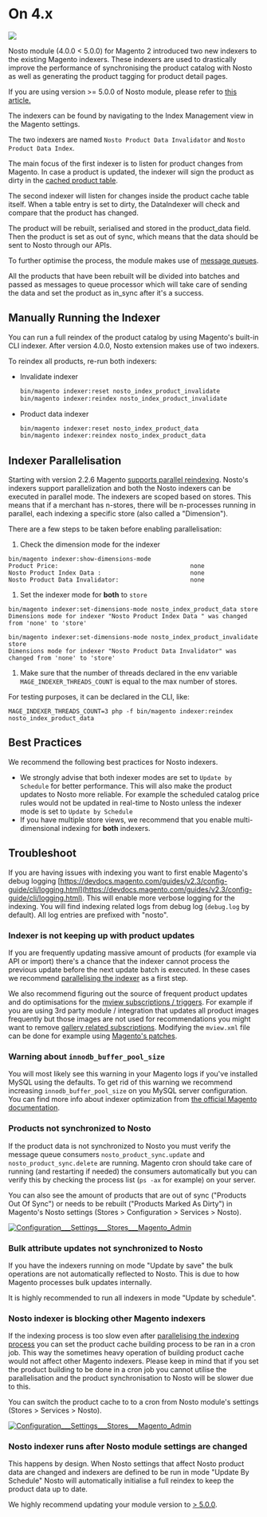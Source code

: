 # On 4.x

![](https://img.shields.io/badge/nosto-4.0.0%20%3C%205.0.0-green)

Nosto module \(4.0.0 &lt; 5.0.0\) for Magento 2 introduced two new indexers to the existing Magento indexers. These indexers are used to drastically improve the performance of synchronising the product catalog with Nosto as well as generating the product tagging for product detail pages.

If you are using version &gt;= 5.0.0 of Nosto module, please refer to [this article.](./) 

The indexers can be found by navigating to the Index Management view in the Magento settings.

The two indexers are named `Nosto Product Data Invalidator` and `Nosto Product Data Index`.

The main focus of the first indexer is to listen for product changes from Magento. In case a product is updated, the indexer will sign the product as dirty in the [cached product table](../product-data-caching/cachingimprovements.md).

The second indexer will listen for changes inside the product cache table itself. When a table entry is set to dirty, the DataIndexer will check and compare that the product has changed.

The product will be rebuilt, serialised and stored in the product\_data field. Then the product is set as out of sync, which means that the data should be sent to Nosto through our APIs.

To further optimise the process, the module makes use of [message queues](https://devdocs.magento.com/guides/v2.3/extension-dev-guide/message-queues/message-queues.html).

All the products that have been rebuilt will be divided into batches and passed as messages to queue processor which will take care of sending the data and set the product as in\_sync after it's a success.

## Manually Running the Indexer

You can run a full reindex of the product catalog by using Magento's built-in CLI indexer. After version 4.0.0, Nosto extension makes use of two indexers.

To reindex all products, re-run both indexers:

* Invalidate indexer

  ```bash
  bin/magento indexer:reset nosto_index_product_invalidate
  bin/magento indexer:reindex nosto_index_product_invalidate
  ```

* Product data indexer

  ```bash
  bin/magento indexer:reset nosto_index_product_data
  bin/magento indexer:reindex nosto_index_product_data
  ```

## Indexer Parallelisation

Starting with version 2.2.6 Magento [supports parallel reindexing](https://community.magento.com/t5/Magento-DevBlog/Indexers-parallelization-and-optimization/ba-p/104922). Nosto's indexers support parallelization and both the Nosto indexers can be executed in parallel mode. The indexers are scoped based on stores. This means that if a merchant has n-stores, there will be n-processes running in parallel, each indexing a specific store \(also called a "Dimension"\).

There are a few steps to be taken before enabling parallelisation:

1. Check the dimension mode for the indexer

```text
bin/magento indexer:show-dimensions-mode
Product Price:                                     none
Nosto Product Index Data :                         none
Nosto Product Data Invalidator:                    none
```

1. Set the indexer mode for **both** to `store`

```text
bin/magento indexer:set-dimensions-mode nosto_index_product_data store
Dimensions mode for indexer "Nosto Product Index Data " was changed from 'none' to 'store'
```

```text
bin/magento indexer:set-dimensions-mode nosto_index_product_invalidate store
Dimensions mode for indexer "Nosto Product Data Invalidator" was changed from 'none' to 'store'
```

1. Make sure that the number of threads declared in the env variable `MAGE_INDEXER_THREADS_COUNT` is equal to the max number of stores.

For testing purposes, it can be declared in the CLI, like:

```text
MAGE_INDEXER_THREADS_COUNT=3 php -f bin/magento indexer:reindex nosto_index_product_data
```

## Best Practices

We recommend the following best practices for Nosto indexers.

* We strongly advise that both indexer modes are set to `Update by Schedule` for better performance.  This will also make the product updates to Nosto more reliable. For example the scheduled catalog price rules would not be updated in real-time to Nosto unless the indexer mode is set to  `Update by Schedule` 
* If you have multiple store views, we recommend that you enable multi-dimensional indexing for **both** indexers.

## Troubleshoot

If you are having issues with indexing you want to first enable Magento's debug logging [https://devdocs.magento.com/guides/v2.3/config-guide/cli/logging.html](https://devdocs.magento.com/guides/v2.3/config-guide/cli/logging.html). This will enable more verbose logging for the indexing. You will find indexing related logs from debug log \(`debug.log` by default\). All log entries are prefixed with "nosto".‌

### Indexer is not keeping up with product updates‌ <a id="indexer-is-not-keeping-up-with-product-updates"></a>

If you are frequently updating massive amount of products \(for example via API or import\) there's a chance that the indexer cannot process the previous update before the next update batch is executed. In these cases we recommend [parallelising the indexer](https://app.gitbook.com/@nosto/s/magento-2/~/drafts/-M9Nt0el0H5wkhKBxY6J/features/indexer#indexer-parallelisation/@merged) as a first step.‌

We also recommend figuring out the source of frequent product updates and do optimisations for the [mview subscriptions / triggers](https://github.com/Nosto/nosto-magento2/blob/master/etc/mview.xml#L38). For example if you are using 3rd party module / integration that updates all product images frequently but those images are not used for recommendations you might want to remove [gallery related subscriptions](https://github.com/Nosto/nosto-magento2/blob/master/etc/mview.xml#L45-L46). Modifying the `mview.xml` file can be done for example using [Magento's patches](https://devdocs.magento.com/guides/v2.3/comp-mgr/patching.html).‌

### Warning about `innodb_buffer_pool_size` <a id="warning-about-innodb_buffer_pool_size"></a>

You will most likely see this warning in your Magento logs if you've installed MySQL using the defaults. To get rid of this warning we recommend increasing `innodb_buffer_pool_size` on you MySQL server configuration. You can find more info about indexer optimization from [the official Magento documentation](https://devdocs.magento.com/guides/v2.3/extension-dev-guide/indexer-batch.html).‌

### Products not synchronized to Nosto <a id="products-not-synchronized-to-nosto"></a>

If the product data is not synchronized to Nosto you must verify the message queue consumers `nosto_product_sync.update` and `nosto_product_sync.delete` are running. Magento cron should take care of running \(and restarting if needed\) the consumers automatically but you can verify this by checking the process list \(`ps -ax` for example\) on your server.‌

You can also see the amount of products that are out of sync \("Products Out Of Sync"\) or needs to be rebuilt \("Products Marked As Dirty"\) in Magento's Nosto settings \(Stores &gt; Configuration &gt; Services &gt; Nosto\).‌

​[​![Configuration\_\_\_Settings\_\_\_Stores\_\_\_Magento\_Admin](https://user-images.githubusercontent.com/15191701/67567284-4f28a500-f732-11e9-976d-1c587d317b45.png)​](https://user-images.githubusercontent.com/15191701/67567284-4f28a500-f732-11e9-976d-1c587d317b45.png)​‌

### Bulk attribute updates not synchronized to Nosto <a id="bulk-attribute-updates-not-synchronized-to-nosto"></a>

If you have the indexers running on mode "Update by save" the bulk operations are not automatically reflected to Nosto. This is due to how Magento processes bulk updates internally.‌

It is highly recommended to run all indexers in mode "Update by schedule".‌

### Nosto indexer is blocking other Magento indexers ‌ <a id="nosto-indexer-is-blocking-other-magento-indexers"></a>

If the indexing process is too slow even after [parallelising the indexing process](https://github.com/Nosto/nosto-magento2/wiki/Indexer-troubleshooting#indexer-is-not-keeping-up-with-product-updates) you can set the product cache building process to be ran in a cron job. This way the sometimes heavy operation of building product cache would not affect other Magento indexers. Please keep in mind that if you set the product building to be done in a cron job you cannot utilise the parallelisation and the product synchronisation to Nosto will be slower due to this.‌

You can switch the product cache to to a cron from Nosto module's settings \(Stores &gt; Services &gt; Nosto\).‌

​[​![Configuration\_\_\_Settings\_\_\_Stores\_\_\_Magento\_Admin](https://user-images.githubusercontent.com/15191701/72806875-c7820200-3c5e-11ea-905a-afb06363e6c9.png)](https://user-images.githubusercontent.com/15191701/72806875-c7820200-3c5e-11ea-905a-afb06363e6c9.png)

### Nosto indexer runs after Nosto module settings are changed ‌ <a id="nosto-indexer-is-blocking-other-magento-indexers"></a>

This happens by design. When Nosto settings that affect Nosto product data are changed and indexers are defined to be run in mode "Update By Schedule" Nosto will automatically initialise a full reindex to keep the product data up to date.

We highly recommend updating your module version to [&gt; 5.0.0](on-5.x.md).

###  <a id="nosto-indexer-is-blocking-other-magento-indexers"></a>

